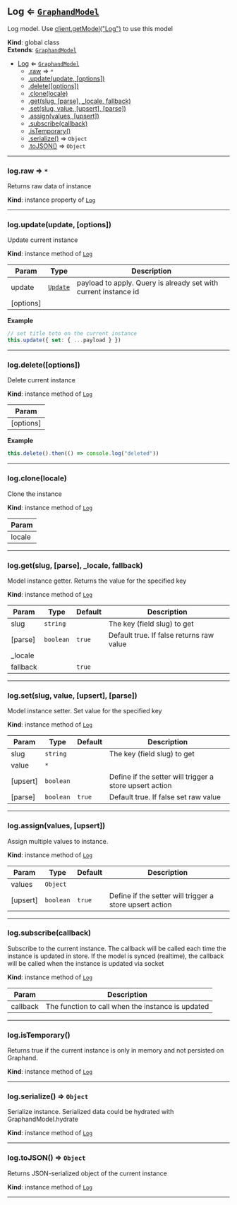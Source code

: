 <a name="Log"></a>

## Log ⇐ [<code>GraphandModel</code>](GraphandModel.md#GraphandModel)
Log model. Use [client.getModel("Log")](Client.md#Client+getModel) to use this model

**Kind**: global class  
**Extends**: [<code>GraphandModel</code>](GraphandModel.md#GraphandModel)  

* [Log](Log.md#Log) ⇐ [<code>GraphandModel</code>](GraphandModel.md#GraphandModel)
    * [.raw](#GraphandModel+raw) ⇒ <code>\*</code>
    * [.update(update, [options])](#GraphandModel+update)
    * [.delete([options])](#GraphandModel+delete)
    * [.clone(locale)](#GraphandModel+clone)
    * [.get(slug, [parse], _locale, fallback)](#GraphandModel+get)
    * [.set(slug, value, [upsert], [parse])](#GraphandModel+set)
    * [.assign(values, [upsert])](#GraphandModel+assign)
    * [.subscribe(callback)](#GraphandModel+subscribe)
    * [.isTemporary()](#GraphandModel+isTemporary)
    * [.serialize()](#GraphandModel+serialize) ⇒ <code>Object</code>
    * [.toJSON()](#GraphandModel+toJSON) ⇒ <code>Object</code>


* * *

<a name="GraphandModel+raw"></a>

### log.raw ⇒ <code>\*</code>
Returns raw data of instance

**Kind**: instance property of [<code>Log</code>](Log.md#Log)  

* * *

<a name="GraphandModel+update"></a>

### log.update(update, [options])
Update current instance

**Kind**: instance method of [<code>Log</code>](Log.md#Log)  

| Param | Type | Description |
| --- | --- | --- |
| update | [<code>Update</code>](typedef.md#Update) | payload to apply. Query is already set with current instance id |
| [options] |  |  |

**Example**  
```js
// set title toto on the current instance
this.update({ set: { ...payload } })
```

* * *

<a name="GraphandModel+delete"></a>

### log.delete([options])
Delete current instance

**Kind**: instance method of [<code>Log</code>](Log.md#Log)  

| Param |
| --- |
| [options] | 

**Example**  
```js
this.delete().then(() => console.log("deleted"))
```

* * *

<a name="GraphandModel+clone"></a>

### log.clone(locale)
Clone the instance

**Kind**: instance method of [<code>Log</code>](Log.md#Log)  

| Param |
| --- |
| locale | 


* * *

<a name="GraphandModel+get"></a>

### log.get(slug, [parse], _locale, fallback)
Model instance getter. Returns the value for the specified key

**Kind**: instance method of [<code>Log</code>](Log.md#Log)  

| Param | Type | Default | Description |
| --- | --- | --- | --- |
| slug | <code>string</code> |  | The key (field slug) to get |
| [parse] | <code>boolean</code> | <code>true</code> | Default true. If false returns raw value |
| _locale |  |  |  |
| fallback |  | <code>true</code> |  |


* * *

<a name="GraphandModel+set"></a>

### log.set(slug, value, [upsert], [parse])
Model instance setter. Set value for the specified key

**Kind**: instance method of [<code>Log</code>](Log.md#Log)  

| Param | Type | Default | Description |
| --- | --- | --- | --- |
| slug | <code>string</code> |  | The key (field slug) to get |
| value | <code>\*</code> |  |  |
| [upsert] | <code>boolean</code> |  | Define if the setter will trigger a store upsert action |
| [parse] | <code>boolean</code> | <code>true</code> | Default true. If false set raw value |


* * *

<a name="GraphandModel+assign"></a>

### log.assign(values, [upsert])
Assign multiple values to instance.

**Kind**: instance method of [<code>Log</code>](Log.md#Log)  

| Param | Type | Default | Description |
| --- | --- | --- | --- |
| values | <code>Object</code> |  |  |
| [upsert] | <code>boolean</code> | <code>true</code> | Define if the setter will trigger a store upsert action |


* * *

<a name="GraphandModel+subscribe"></a>

### log.subscribe(callback)
Subscribe to the current instance. The callback will be called each time the instance is updated in store.
If the model is synced (realtime), the callback will be called when the instance is updated via socket

**Kind**: instance method of [<code>Log</code>](Log.md#Log)  

| Param | Description |
| --- | --- |
| callback | The function to call when the instance is updated |


* * *

<a name="GraphandModel+isTemporary"></a>

### log.isTemporary()
Returns true if the current instance is only in memory and not persisted on Graphand.

**Kind**: instance method of [<code>Log</code>](Log.md#Log)  

* * *

<a name="GraphandModel+serialize"></a>

### log.serialize() ⇒ <code>Object</code>
Serialize instance. Serialized data could be hydrated with GraphandModel.hydrate

**Kind**: instance method of [<code>Log</code>](Log.md#Log)  

* * *

<a name="GraphandModel+toJSON"></a>

### log.toJSON() ⇒ <code>Object</code>
Returns JSON-serialized object of the current instance

**Kind**: instance method of [<code>Log</code>](Log.md#Log)  

* * *

